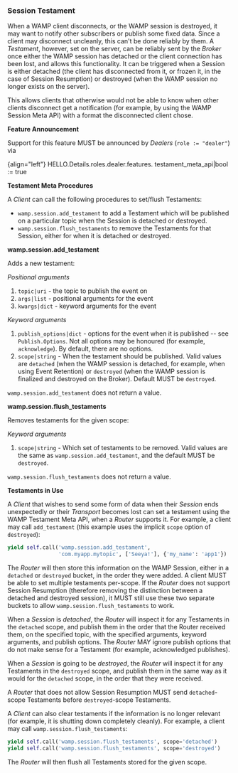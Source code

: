 ### Session Testament

When a WAMP client disconnects, or the WAMP session is destroyed, it may want to notify other subscribers or publish some fixed data.
Since a client may disconnect uncleanly, this can't be done reliably by them.
A *Testament*, however, set on the server, can be reliably sent by the *Broker* once either the WAMP session has detached or the client connection has been lost, and allows this functionality.
It can be triggered when a Session is either detached (the client has disconnected from it, or frozen it, in the case of Session Resumption) or destroyed (when the WAMP session no longer exists on the server).

This allows clients that otherwise would not be able to know when other clients disconnect get a notification (for example, by using the WAMP Session Meta API) with a format the disconnected client chose.

**Feature Announcement**

Support for this feature MUST be announced by *Dealers* (`role := "dealer"`) via

{align="left"}
        HELLO.Details.roles.dealer.features.
            testament_meta_api|bool := true

**Testament Meta Procedures**

A *Client* can call the following procedures to set/flush Testaments:

* `wamp.session.add_testament` to add a Testament which will be published on a particular topic when the Session is detached or destroyed.
* `wamp.session.flush_testaments` to remove the Testaments for that Session, either for when it is detached or destroyed.

**wamp.session.add_testament**

Adds a new testament:

*Positional arguments*

1. `topic|uri` - the topic to publish the event on
2. `args|list` - positional arguments for the event
3. `kwargs|dict` - keyword arguments for the event

*Keyword arguments*

1. `publish_options|dict` - options for the event when it is published -- see `Publish.Options`. Not all options may be honoured (for example, `acknowledge`). By default, there are no options.
2. `scope|string` - When the testament should be published. Valid values are `detached` (when the WAMP session is detached, for example, when using Event Retention) or `destroyed` (when the WAMP session is finalized and destroyed on the Broker). Default MUST be `destroyed`.

`wamp.session.add_testament` does not return a value.

**wamp.session.flush_testaments**

Removes testaments for the given scope:

*Keyword arguments*

1. `scope|string` - Which set of testaments to be removed. Valid values are the same as `wamp.session.add_testament`, and the default MUST be `destroyed`.

`wamp.session.flush_testaments` does not return a value.

**Testaments in Use**

A *Client* that wishes to send some form of data when their *Session* ends unexpectedly or their *Transport* becomes lost can set a testament using the WAMP Testament Meta API, when a *Router* supports it.
For example, a client may call `add_testament` (this example uses the implicit `scope` option of `destroyed`):

```python
yield self.call('wamp.session.add_testament',
                'com.myapp.mytopic', ['Seeya!'], {'my_name': 'app1'})
```

The *Router* will then store this information on the WAMP Session, either in a `detached` or `destroyed` bucket, in the order they were added.
A client MUST be able to set multiple testaments per-scope.
If the *Router* does not support Session Resumption (therefore removing the distinction between a detached and destroyed session), it MUST still use these two separate buckets to allow `wamp.session.flush_testaments` to work.

When a *Session* is *detached*, the *Router* will inspect it for any Testaments in the `detached` scope, and publish them in the order that the Router received them, on the specified topic, with the specified arguments, keyword arguments, and publish options.
The *Router* MAY ignore publish options that do not make sense for a Testament (for example, acknowledged publishes).

When a *Session* is going to be *destroyed*, the *Router* will inspect it for any Testaments in the `destroyed` scope, and publish them in the same way as it would for the `detached` scope, in the order that they were received.

A *Router* that does not allow Session Resumption MUST send `detached`-scope Testaments before `destroyed`-scope Testaments.

A *Client* can also clear testaments if the information is no longer relevant (for example, it is shutting down completely cleanly).
For example, a client may call `wamp.session.flush_testaments`:

```python
yield self.call('wamp.session.flush_testaments', scope='detached')
yield self.call('wamp.session.flush_testaments', scope='destroyed')
```

The *Router* will then flush all Testaments stored for the given scope.
